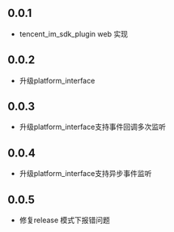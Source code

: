 ## 0.0.1

* tencent_im_sdk_plugin web 实现

## 0.0.2

* 升级platform_interface

## 0.0.3

* 升级platform_interface支持事件回调多次监听

## 0.0.4
* 升级platform_interface支持异步事件监听

## 0.0.5
* 修复release 模式下报错问题
